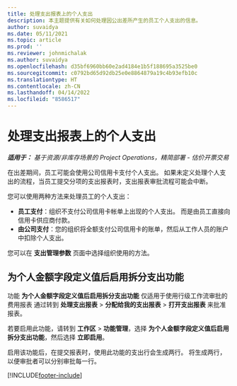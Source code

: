 ```yaml
---
title: 处理支出报表上的个人支出
description: 本主题提供有关如何处理因公出差所产生的员工个人支出的信息。
author: suvaidya
ms.date: 05/11/2021
ms.topic: article
ms.prod: ''
ms.reviewer: johnmichalak
ms.author: suvaidya
ms.openlocfilehash: d35bf6960bb60e2ad4184e1b5f188695a3525be0
ms.sourcegitcommit: c0792bd65d92db25e0e8864879a19c4b93efb10c
ms.translationtype: HT
ms.contentlocale: zh-CN
ms.lasthandoff: 04/14/2022
ms.locfileid: "8586517"
---
```

# <a name="work-with-personal-expenses-on-an-expense-report"></a>处理支出报表上的个人支出

_**适用于：** 基于资源/非库存场景的 Project Operations，精简部署 - 估价开票交易_

在出差期间，员工可能会使用公司信用卡支付个人支出。 如果未定义处理个人支出的流程，当员工提交分项的支出报表时，支出报表审批流程可能会中断。

您可以使用两种方法来处理员工的个人支出：

  - **员工支付**：组织不支付公司信用卡帐单上出现的个人支出。 而是由员工直接向信用卡供应商付款。 
  - **由公司支付**：您的组织将全额支付公司信用卡的账单，然后从工作人员的账户中扣除个人支出。

您可以在 **支出管理参数** 页面中选择组织使用的方法。


## <a name="enable-split-expense-function-when-personal-amount-field-has-value-defined"></a>为个人金额字段定义值后启用拆分支出功能

功能 **为个人金额字段定义值后启用拆分支出功能** 仅适用于使用行级工作流审批的费用报表 通过转到 **处理支出报表** > **分配给我的支出报表** > **打开支出报表** 来批准报表。 

若要启用此功能，请转到 **工作区** > **功能管理**，选择 **为个人金额字段定义值后启用拆分支出功能**，然后选择 **立即启用**。 

启用该功能后，在提交报表时，使用此功能的支出行会生成两行。 将生成两行，以便审批者可以分别审批每一行。


[!INCLUDE[footer-include](../includes/footer-banner.md)]
